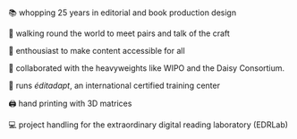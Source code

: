 📚 whopping 25 years in editorial and book production design

🚶 walking round the world to meet pairs and talk of the craft

📖 enthousiast to make content accessible for all

🌟 collaborated with the heavyweights like WIPO and the Daisy Consortium.

📜 runs *éditadapt*, an international certified training center

🖨️ hand printing with 3D matrices

💻  project handling for the extraordinary digital reading laboratory (EDRLab)
